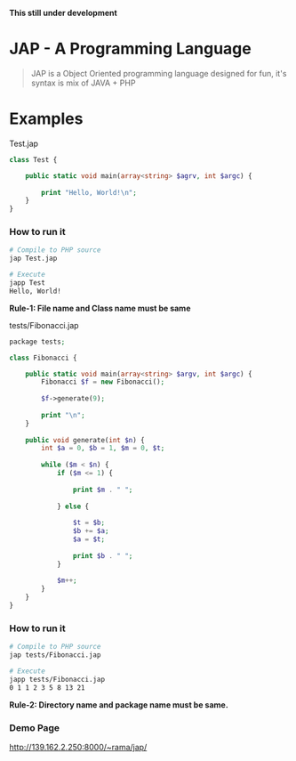 **This still under development**


# JAP - A Programming Language


> JAP is a Object Oriented programming language designed for fun, it's syntax is mix of JAVA + PHP



# Examples

Test.jap
```php
class Test {

    public static void main(array<string> $agrv, int $argc) {
    
        print "Hello, World!\n";
    }
}
```

### How to run it
```bash
# Compile to PHP source
jap Test.jap

# Execute
japp Test
Hello, World!
```


**Rule-1: File name and Class name must be same**


tests/Fibonacci.jap
```php
package tests;

class Fibonacci {

    public static void main(array<string> $argv, int $argc) {
        Fibonacci $f = new Fibonacci();
        
        $f->generate(9);
        
        print "\n";
    }
    
    public void generate(int $n) {
        int $a = 0, $b = 1, $m = 0, $t;
        
        while ($m < $n) {
            if ($m <= 1) {
            
                print $m . " ";
                
            } else {
            
                $t = $b;
                $b += $a;
                $a = $t;
                
                print $b . " ";
            }
            
            $m++;
        }
    }
}
```

### How to run it
```bash
# Compile to PHP source
jap tests/Fibonacci.jap

# Execute
japp tests/Fibonacci.jap
0 1 1 2 3 5 8 13 21 
```

**Rule-2: Directory name and package name must be same.**

### Demo Page

http://139.162.2.250:8000/~rama/jap/
